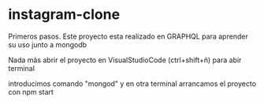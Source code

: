 # instagram-clone

Primeros pasos.
Este proyecto esta realizado en GRAPHQL para aprender su uso junto a mongodb

Nada más abrir el proyecto en VisualStudioCode (ctrl+shift+ñ) para abir terminal

introducimos comando "mongod"
y en otra terminal arrancamos el proyecto con npm start
